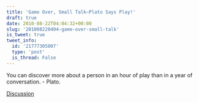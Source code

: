 ```yaml
---
title: 'Game Over, Small Talk—Plato Says Play!'
draft: true
date: 2010-08-22T04:04:32+00:00
slug: '201008220404-game-over-small-talk'
is_tweet: true
tweet_info:
  id: '21777305007'
  type: 'post'
  is_thread: False
---
```




You can discover more about a person in an hour of play than in a year of conversation. - Plato.

[Discussion](https://x.com/sytelus/status/21777305007)
